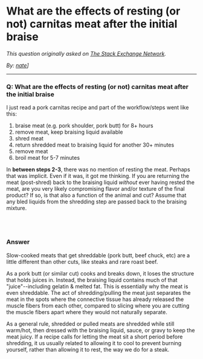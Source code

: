# What are the effects of resting (or not) carnitas meat after the initial braise

_This question originally asked on [The Stack Exchange Network](https://dba.stackexchange.com/q/120092)._

_By: [nate](https://dba.stackexchange.com/u/73295)]_
<br><hr>
### Q: What are the effects of resting (or not) carnitas meat after the initial braise
<p>I just read a pork carnitas recipe and part of the workflow/steps went like this:</p>
<ol>
<li>braise meat (e.g. pork shoulder, pork butt) for 8+ hours</li>
<li>remove meat, keep braising liquid available</li>
<li>shred meat</li>
<li>return shredded meat to braising liquid for another 30+ minutes</li>
<li>remove meat</li>
<li>broil meat for 5-7 minutes</li>
</ol>
<p>In <strong>between steps 2-3</strong>, there was no mention of resting the meat. Perhaps that was implicit. Even if it was, it got me thinking. If you are returning the meat (post-shred) back to the braising liquid <em>without</em> ever having rested the meat, are you very likely compromising flavor and/or texture of the final product? If so, is that also a function of the animal and cut? Assume that any bled liquids from the shredding step are passed back to the braising mixture.</p>

<br><br>
### Answer 
<p>Slow-cooked meats that get shreddable (pork butt, beef chuck, etc) are a little different than other cuts, like steaks and rare roast beef.</p>
<p>As a pork butt (or similar cut) cooks and breaks down, it loses the structure that holds juices in. Instead, the braising liquid contains much of that &quot;juice&quot;--including gelatin &amp; melted fat. This is essentially why the meat is even shreddable. The act of shredding/pulling the meat just separates the meat  in the spots where the connective tissue has already released the muscle fibers from each other, compared to slicing where you are cutting the muscle fibers apart where they would not naturally separate.</p>
<p>As a general rule, shredded or pulled meats are shredded while still warm/hot, then dressed with the braising liquid, sauce, or gravy to keep the meat juicy. If a recipe calls for letting the meat sit a short period before shredding, it us usually related to allowing it to cool to prevent burning yourself, rather than allowing it to rest, the way we do for a steak.</p>

